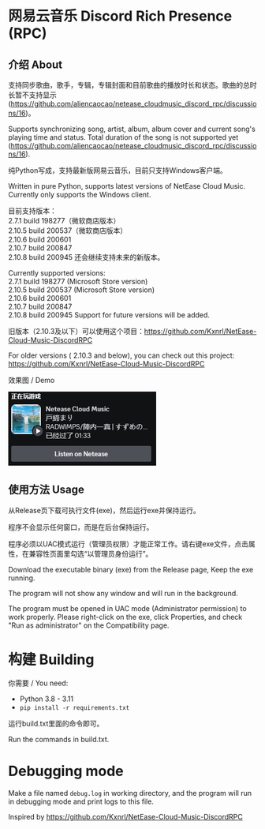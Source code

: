 # 网易云音乐 Discord Rich Presence (RPC)

## 介绍 About
支持同步歌曲，歌手，专辑，专辑封面和目前歌曲的播放时长和状态。歌曲的总时长暂不支持显示(https://github.com/aliencaocao/netease_cloudmusic_discord_rpc/discussions/16)。

Supports
synchronizing
song,
artist,
album,
album
cover
and
current
song's
playing
time
and
status.
Total
duration
of
the
song
is
not
supported
yet (https://github.com/aliencaocao/netease_cloudmusic_discord_rpc/discussions/16).

纯Python写成，支持最新版网易云音乐，目前只支持Windows客户端。

Written
in
pure
Python,
supports
latest
versions
of
NetEase
Cloud
Music.
Currently
only
supports
the
Windows
client.

目前支持版本：  
2.7.1
build
198277（微软商店版本）  
2.10.5
build
200537（微软商店版本）  
2.10.6
build
200601  
2.10.7
build
200847  
2.10.8
build
200945
还会继续支持未来的新版本。

Currently supported versions:  
2.7.1 build 198277 (Microsoft Store version)  
2.10.5 build 200537 (Microsoft Store version)  
2.10.6 build 200601  
2.10.7 build 200847  
2.10.8
build
200945
Support
for
future
versions
will
be
added.

旧版本（2.10.3及以下）可以使用这个项目：https://github.com/Kxnrl/NetEase-Cloud-Music-DiscordRPC

For
older
versions (
2.10.3
and
below),
you
can
check
out
this
project: https://github.com/Kxnrl/NetEase-Cloud-Music-DiscordRPC

效果图 /
Demo

![demo](demo.png)


## 使用方法 Usage
从Release页下载可执行文件(exe)，然后运行exe并保持运行。

程序不会显示任何窗口，而是在后台保持运行。

程序必须以UAC模式运行（管理员权限）才能正常工作。请右键exe文件，点击属性，在兼容性页面里勾选“以管理员身份运行”。

Download the executable binary (exe) from the Release page, Keep the exe running.

The program will not show any window and will run in the background.

The program must be opened in UAC mode (Administrator permission) to work properly. Please right-click on the exe, click Properties, and check "Run as administrator" on the Compatibility page.

# 构建 Building
你需要 / You need:
- Python 3.8 - 3.11
- `pip install -r requirements.txt`

运行build.txt里面的命令即可。

Run the commands in build.txt.

# Debugging mode
Make a file named `debug.log` in working directory, and the program will run in debugging mode and print logs to this file.

Inspired by https://github.com/Kxnrl/NetEase-Cloud-Music-DiscordRPC